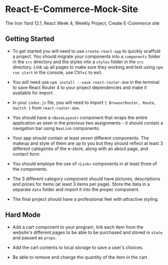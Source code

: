 # React-E-Commerce-Mock-Site
The Iron Yard 12.1, React Week 4, Weekly Project, Create E-Commerce site

## Getting Started  

* To get started you will need to use `create-react-app` to quickly scaffold a project. You should migrate your components into a `components` folder in the `src` directory and the styles into a `styles` folder in the `src` directory. Link up all pages to make sure they working and test using `npm run start` in the console, use Ctrl+c to exit.

* You will need use `npm install --save react-router-dom` in the terminal to save React Router 4 to your project dependencies and make it available for import.

* In your `index.js` file, you will need to import `{ BrowserRouter, Route, Switch }` from `react-router-dom`.

* You should have a `<BaseLayout>` component that wraps the entire application as seen in the previous two assignments - it should contain a navigation bar using `NavLink` components.

* Your app should contain at least *seven* different components. The makeup and style of them are up to you but they should reflect at least 3 different categories of the e-store, along with an about page, and contact form.

* You should employe the use of `<Link>` components in at least three of the components.

* The 3 different category component should have pictures, descriptions and prices for items (at least 3 items per page). Store the data in a separate `data` folder and import it into the proper component.

* The final project should have a professional feel with attractive styling.

## Hard Mode  

* Add a cart component to your program, link each item from the website's different pages to be able to be purchased and stored in `state` and passed as `props`.

* Add the cart contents to local storage to save a user's choices.

* Be able to remove and change the quantity of the item in the cart.
